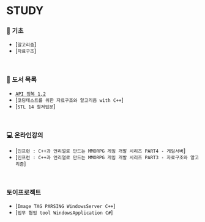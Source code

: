 #  STUDY 

### 📝 기초
   - [`알고리즘`]
   - [`자료구조`]
<br>

### 📗 도서 목록
   - [`API 정복 1,2`](https://github.com/ktn1114/Study/tree/master/WinAPI)
   - [`코딩테스트를 위한 자료구조와 알고리즘 with C++`]
   - [`STL 14 철저입문`]
<br>

### 💻 온라인강의
   - [`인프런 : C++과 언리얼로 만드는 MMORPG 게임 개발 시리즈 PART4 - 게임서버`]
   - [`인프런 : C++과 언리얼로 만드는 MMORPG 게임 개발 시리즈 PART3 - 자료구조와 알고리즘`]
<br>

### 토이프로젝트
   - [`Image TAG PARSING WindowsServer C++`]
   - [`업무 협업 tool WindowsApplication C#`]
<br>
